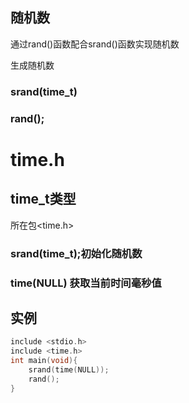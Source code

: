 ## 随机数

通过rand()函数配合srand()函数实现随机数

生成随机数

### srand(time_t)

### rand();

# time.h

## time_t类型

所在包<time.h>

### srand(time_t);初始化随机数

### time(NULL)	获取当前时间毫秒值

## 实例

```c
include <stdio.h>
include <time.h>
int main(void){
	srand(time(NULL));
	rand();
}


```



## 









